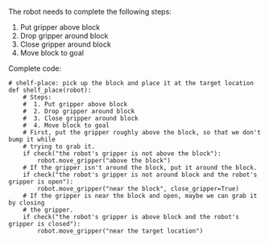 

The robot needs to complete the following steps: 
1. Put gripper above block
2. Drop gripper around block
3. Close gripper around block
4. Move block to goal

Complete code:

```
# shelf-place: pick up the block and place it at the target location
def shelf_place(robot):
    # Steps:
    #  1. Put gripper above block
    #  2. Drop gripper around block
    #  3. Close gripper around block
    #  4. Move block to goal
    # First, put the gripper roughly above the block, so that we don't bump it while
    # trying to grab it.
    if check("the robot's gripper is not above the block"):
        robot.move_gripper("above the block")
    # If the gripper isn't around the block, put it around the block.
    if check("the robot's gripper is not around block and the robot's gripper is open"):
        robot.move_gripper("near the block", close_gripper=True)
    # If the gripper is near the block and open, maybe we can grab it by closing
    # the gripper.
    if check("the robot's gripper is above block and the robot's gripper is closed"):
        robot.move_gripper("near the target location")
```